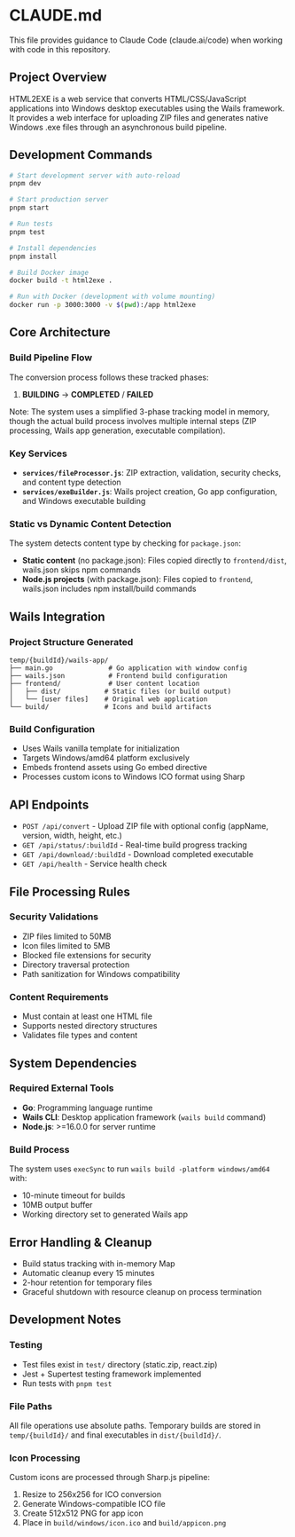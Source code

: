 # CLAUDE.md

This file provides guidance to Claude Code (claude.ai/code) when working with code in this repository.

## Project Overview

HTML2EXE is a web service that converts HTML/CSS/JavaScript applications into Windows desktop executables using the Wails framework. It provides a web interface for uploading ZIP files and generates native Windows .exe files through an asynchronous build pipeline.

## Development Commands

```bash
# Start development server with auto-reload
pnpm dev

# Start production server
pnpm start

# Run tests
pnpm test

# Install dependencies
pnpm install

# Build Docker image
docker build -t html2exe .

# Run with Docker (development with volume mounting)
docker run -p 3000:3000 -v $(pwd):/app html2exe
```

## Core Architecture

### Build Pipeline Flow
The conversion process follows these tracked phases:
1. **BUILDING** → **COMPLETED** / **FAILED**

Note: The system uses a simplified 3-phase tracking model in memory, though the actual build process involves multiple internal steps (ZIP processing, Wails app generation, executable compilation).

### Key Services
- **`services/fileProcessor.js`**: ZIP extraction, validation, security checks, and content type detection
- **`services/exeBuilder.js`**: Wails project creation, Go app configuration, and Windows executable building

### Static vs Dynamic Content Detection
The system detects content type by checking for `package.json`:
- **Static content** (no package.json): Files copied directly to `frontend/dist`, wails.json skips npm commands
- **Node.js projects** (with package.json): Files copied to `frontend`, wails.json includes npm install/build commands

## Wails Integration

### Project Structure Generated
```
temp/{buildId}/wails-app/
├── main.go              # Go application with window config
├── wails.json           # Frontend build configuration
├── frontend/            # User content location
│   ├── dist/           # Static files (or build output)
│   └── [user files]    # Original web application
└── build/              # Icons and build artifacts
```

### Build Configuration
- Uses Wails vanilla template for initialization
- Targets Windows/amd64 platform exclusively
- Embeds frontend assets using Go embed directive
- Processes custom icons to Windows ICO format using Sharp

## API Endpoints

- `POST /api/convert` - Upload ZIP file with optional config (appName, version, width, height, etc.)
- `GET /api/status/:buildId` - Real-time build progress tracking
- `GET /api/download/:buildId` - Download completed executable
- `GET /api/health` - Service health check

## File Processing Rules

### Security Validations
- ZIP files limited to 50MB
- Icon files limited to 5MB
- Blocked file extensions for security
- Directory traversal protection
- Path sanitization for Windows compatibility

### Content Requirements
- Must contain at least one HTML file
- Supports nested directory structures
- Validates file types and content

## System Dependencies

### Required External Tools
- **Go**: Programming language runtime
- **Wails CLI**: Desktop application framework (`wails build` command)
- **Node.js**: >=16.0.0 for server runtime

### Build Process
The system uses `execSync` to run `wails build -platform windows/amd64` with:
- 10-minute timeout for builds
- 10MB output buffer
- Working directory set to generated Wails app

## Error Handling & Cleanup

- Build status tracking with in-memory Map
- Automatic cleanup every 15 minutes
- 2-hour retention for temporary files
- Graceful shutdown with resource cleanup on process termination

## Development Notes

### Testing
- Test files exist in `test/` directory (static.zip, react.zip)
- Jest + Supertest testing framework implemented
- Run tests with `pnpm test`

### File Paths
All file operations use absolute paths. Temporary builds are stored in `temp/{buildId}/` and final executables in `dist/{buildId}/`.

### Icon Processing
Custom icons are processed through Sharp.js pipeline:
1. Resize to 256x256 for ICO conversion
2. Generate Windows-compatible ICO file
3. Create 512x512 PNG for app icon
4. Place in `build/windows/icon.ico` and `build/appicon.png`